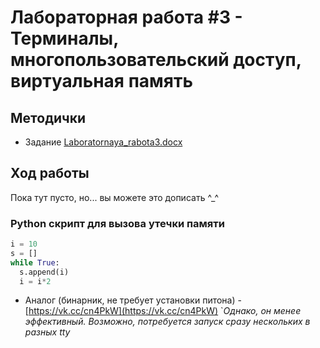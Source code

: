 # Лабораторная работа #3 - Терминалы, многопользовательский доступ, виртуальная память

## Методички
- Задание [Laboratornaya_rabota3.docx](https://docs.google.com/document/d/1sbwQSSYawmDS1aE20lZQt9qFaLwW9cJX/edit?usp=share_link&ouid=114433453162808919564&rtpof=true&sd=true)

## Ход работы

Пока тут пусто, но... вы можете это дописать ^_^

### Python скрипт для вызова утечки памяти

```python
i = 10
s = []
while True:
  s.append(i)
  i = i*2
```

- Аналог (бинарник, не требует установки питона) - [https://vk.cc/cn4PkW](https://vk.cc/cn4PkW) `*Однако, он менее эффективный. Возможно, потребуется запуск сразу нескольких в разных tty*
